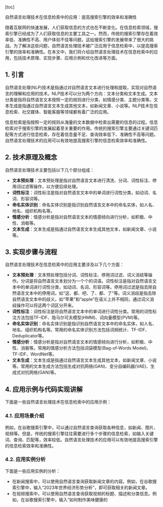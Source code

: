 
[toc]                    
                
                
自然语言处理技术在信息检索中的应用：提高搜索引擎的效率和准确性

随着互联网的快速发展，人们获取信息的方式也在不断变化。在信息检索领域，搜索引擎已经成为了人们获取信息的主要工具之一。然而，传统的搜索引擎存在着效率低、准确性不高、用户体验不佳等问题，这给搜索引擎的发展带来了很大的挑战。为了解决这些问题，自然语言处理技术被广泛应用于信息检索中，以提高搜索引擎的效率和准确性。在本文中，我们将介绍自然语言处理技术在信息检索中的应用，包括技术原理、实现步骤、应用示例和优化改进等方面。

## 1. 引言

自然语言处理(NLP)技术是指通过对自然语言文本进行处理和提取，实现对自然语言的理解和应用的技术。NLP技术可以分为两个方向：文本分类和文本生成。文本分类是指将自然语言文本按照一定的规则进行分类，如情感分类、主题分类等。文本生成是指通过自然语言文本生成其他文本，如新闻文章、小说等。NLP技术在信息检索、社交媒体、智能客服等领域都有着广泛的应用。

信息检索是指按照一定的规则从海量的文本数据中检索出需要的信息的过程。信息检索对于搜索引擎的发展起着至关重要的作用。传统的搜索引擎主要通过关键词匹配等方式进行信息检索，存在着信息量不足、查询效率低下、准确性不高等问题。自然语言处理技术的应用可以有效地提高搜索引擎的信息检索效率和准确性。

## 2. 技术原理及概念

自然语言处理技术主要包括以下几个部分组成：

- **文本预处理**：文本预处理是指对自然语言文本进行清洗、分词、词性标注、停用词过滤等操作，以方便后续处理。
- **词性标注**：词性标注是指对自然语言文本中的单词进行词性分类，如动词、名词、形容词等。
- **命名实体识别**：命名实体识别是指识别自然语言文本中的命名实体，如人名、地名、组织机构名等。
- **情感分析**：情感分析是指对自然语言文本的情感倾向进行分析，如积极、中性、消极等。
- **文本生成**：文本生成是指通过自然语言文本生成其他文本，如新闻文章、小说等。

## 3. 实现步骤与流程

自然语言处理技术在信息检索中的应用主要涉及以下几个方面：

- **文本预处理**：文本预处理包括分词、词性标注、停用词过滤、词义消歧等操作。分词是将自然语言文本划分为一个个的词语。词性标注是指对自然语言文本中的单词进行词性分类，如动词、名词、形容词等。停用词过滤是指去除自然语言文本中的停用词，如“这、都、吧、了、都、了”等。词义消歧是指去除自然语言文本中的歧义，如“苹果”和“apple”在语义上并不相同，通过词义消歧操作可以将这两个词区分开来。
- **词性标注**：词性标注是将自然语言文本中的单词进行词性分类。常用的词性标注方法包括TF-IDF、隐马尔可夫模型(HMM)、词向量模型(PVM)等。
- **命名实体识别**：命名实体识别是指识别自然语言文本中的命名实体，如人名、地名、组织机构名等。常用的命名实体识别方法包括词频统计、TF-IDF、Deduplicator等。
- **情感分析**：情感分析是指对自然语言文本的情感倾向进行分析，如积极、中性、消极等。常用的情感分析方法包括词袋模型(Bag-of-Words Model)、TF-IDF、WordNet等。
- **文本生成**：文本生成是指通过自然语言文本生成其他文本，如新闻文章、小说等。常用的文本生成方法包括生成对抗网络(GAN)、变分自编码器(VAE)、生成式对抗网络(GAN)等。

## 4. 应用示例与代码实现讲解

下面是一些自然语言处理技术在信息检索中的应用示例：

### 4.1. 应用场景介绍

例如，在谷歌搜索引擎中，可以通过自然语言查询获取各种信息，如新闻、图片、视频等。但是，传统的搜索引擎往往需要进行多个步骤的信息检索，如输入关键词、查询、匹配等，效率较低。自然语言处理技术的应用可以有效地提高搜索引擎的信息检索效率和准确性。

### 4.2. 应用实例分析

下面是一些应用实例的分析：

- 在新闻搜索中，可以使用自然语言查询获取新闻文章的内容。例如，在谷歌搜索引擎中，输入“2023年世界经济形势分析”，即可获取相关的新闻文章。
- 在视频搜索中，可以使用自然语言查询获取视频的标题、描述和分类信息。例如，在谷歌搜索引擎中，输入“如何制作美味健康的

